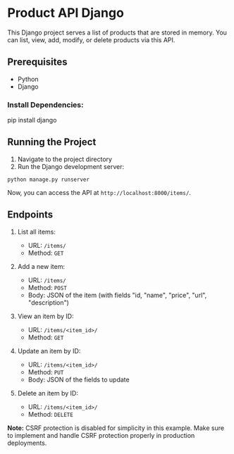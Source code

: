# Product API Django

This Django project serves a list of products that are stored in memory. You can list, view, add, modify, or delete products via this API.

## Prerequisites

- Python
- Django

### Install Dependencies:

pip install django

## Running the Project

1. Navigate to the project directory
2. Run the Django development server:

```
python manage.py runserver
```

Now, you can access the API at `http://localhost:8000/items/`.

## Endpoints

1. List all items:

   - URL: `/items/`
   - Method: `GET`

2. Add a new item:

   - URL: `/items/`
   - Method: `POST`
   - Body: JSON of the item (with fields "id, "name", "price", "url", "description")

3. View an item by ID:

   - URL: `/items/<item_id>/`
   - Method: `GET`

4. Update an item by ID:

   - URL: `/items/<item_id>/`
   - Method: `PUT`
   - Body: JSON of the fields to update

5. Delete an item by ID:
   - URL: `/items/<item_id>/`
   - Method: `DELETE`

**Note:** CSRF protection is disabled for simplicity in this example. Make sure to implement and handle CSRF protection properly in production deployments.
